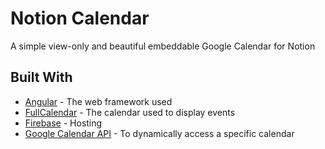 # Notion Calendar

A simple view-only and beautiful embeddable Google Calendar for Notion

## Built With

* [Angular](https://angular.io/) - The web framework used
* [FullCalendar](https://fullcalendar.io/) - The calendar used to display events
* [Firebase](https://firebase.google.com/) - Hosting
* [Google Calendar API](https://developers.google.com/calendar/) - To dynamically access a specific calendar
